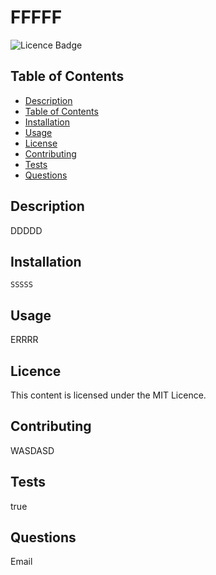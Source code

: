 # FFFFF

  ![Licence Badge](https://img.shields.io/badge/licence-MIT-green)

  ## Table of Contents
  - [Description](#description)
  - [Table of Contents](#table-of-contents)
  - [Installation](#installation)
  - [Usage](#usage)
  - [License](#license)
  - [Contributing](#contributing)
  - [Tests](#tests)
  - [Questions](#questions)

  ## Description

  DDDDD


  ## Installation
  ```
  SSSSS
  ```

  ## Usage

  ERRRR

  ## Licence

  This content is licensed under the MIT Licence.

  ## Contributing

  WASDASD

  ## Tests

  true

  ## Questions

  Email
  